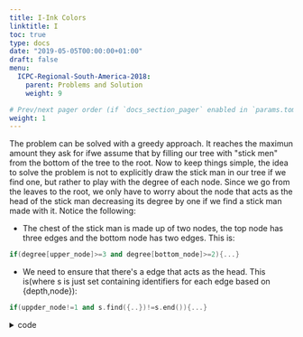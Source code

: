 ```yaml
---
title: I-Ink Colors
linktitle: I
toc: true
type: docs
date: "2019-05-05T00:00:00+01:00"
draft: false
menu:
  ICPC-Regional-South-America-2018:
    parent: Problems and Solution
    weight: 9

# Prev/next pager order (if `docs_section_pager` enabled in `params.toml`)
weight: 1
---
```

The problem can be solved with a greedy approach. It reaches the maximun amount they ask for ifwe assume that by filling our tree with "stick men" from the bottom of the tree to the root. Now to keep things simple, the idea to solve the problem is not to explicitly draw the stick man in our tree if we find one, but rather to play with the degree of each node. Since we go from the leaves to the root, we only have to worry about the node that acts as the head of the stick man decreasing its degree by one if we find a stick man made with it.
Notice the following:
- The chest of the stick man is made up of two nodes, the top node has three edges and the bottom node has two edges. This is:
```cpp
if(degree[upper_node]>=3 and degree[bottom_node]>=2){...}
```
- We need to ensure that there's a edge that acts as the head. This is(where s is just set containing identifiers for each edge based on {depth,node}):
```cpp
if(uppder_node!=1 and s.find({..})!=s.end()){...}
```
<details><summary>code</summary>

```cpp

#include <bits/stdc++.h>
using namespace std;

#define rep(i, a, b) for(lli i = a; i < (b); ++i)
typedef long long int lli;

const int N=1e5+10;
vector<int> g[N];
int level[N],P[N],deg[N];

void dfs(int node,int fat,int de){
	level[node]=de;
	for(auto x : g[node]) if(x!=fat) dfs(x,node,de+1); 
}


int main(){

	int n; cin>>n;

	P[1]=-1;
	for(int i=2;i<=n;i++){
		cin>>P[i];
		deg[P[i]]++;
		g[P[i]].pb(i),g[i].pb(P[i]);
	}
	dfs(1,-1,0);
	set<pair<int,int> > s;
	rep(i,1,n+1) s.insert({-level[i],i});
	int wyn=0;
	while(sz(s)){
		auto x=*s.begin();
		s.erase(s.begin());
		int upper_body=P[x.ss],lower_body=x.ss;
		pair<int,int> aux={-level[upper_body],upper_body};
		if(deg[upper_body]>=3 and deg[lower_body]>=2 and upper_body!=1 and  s.find(aux) != s.end()){
			deg[P[upper_body]]--;
			s.erase(aux);
			wyn++;
		}
	}
	cout<<wyn<<endl;
	return 0;
}
```
</details>
